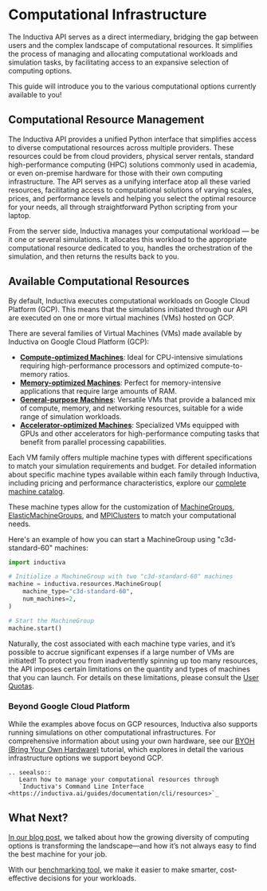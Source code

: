# Computational Infrastructure

The Inductiva API serves as a direct intermediary, bridging the gap between users 
and the complex landscape of computational resources. It simplifies the process 
of managing and allocating computational workloads and simulation tasks, by 
facilitating access to an expansive selection of computing options.

This guide will introduce you to the various computational options currently available to you!

## Computational Resource Management

The Inductiva API provides a unified Python interface that simplifies access to diverse computational resources across multiple providers. These resources could be from cloud providers, physical server rentals, standard high-performance computing (HPC) solutions commonly used in academia, or even on-premise hardware for those with their own computing infrastructure. The API serves as a unifying interface atop all these varied resources, facilitating access to computational solutions of varying scales, prices, and 
performance levels and helping you select the optimal resource for your needs, 
all through straightforward Python scripting from your laptop.

From the server side, Inductiva manages your computational workload — be it one 
or several simulations. It allocates this workload to the appropriate computational 
resource dedicated to you, handles the orchestration of the simulation, and then 
returns the results back to you.

## Available Computational Resources

By default, Inductiva executes computational workloads on Google Cloud Platform (GCP). This means that the simulations initiated through our API are executed on one or more virtual machines (VMs) hosted on GCP.

There are several families of Virtual Machines (VMs) made available by Inductiva on 
Google Cloud Platform (GCP):

- [**Compute-optimized Machines**](https://cloud.google.com/compute/docs/compute-optimized-machines): Ideal for CPU-intensive simulations requiring high-performance processors and optimized compute-to-memory ratios.
- [**Memory-optimized Machines**](https://cloud.google.com/compute/docs/memory-optimized-machines): Perfect for memory-intensive applications that require large amounts of RAM.
- [**General-purpose Machines**](https://cloud.google.com/compute/docs/general-purpose-machines): Versatile VMs that provide a balanced mix of compute, memory, and networking resources, suitable for a wide range of simulation workloads.
- [**Accelerator-optimized Machines**](https://cloud.google.com/compute/docs/accelerator-optimized-machines): Specialized VMs equipped with GPUs and other accelerators for high-performance computing tasks that benefit from parallel processing capabilities.

Each VM family offers multiple machine types with different specifications to match your simulation requirements and budget. For detailed information about specific machine types available within each family through Inductiva, including pricing and performance characteristics, explore our [complete machine catalog](https://inductiva.ai/machines).

These machine types allow for the customization of
[MachineGroups](computational_resources/machinegroup_class.md),
[ElasticMachineGroups](computational_resources/elasticgroup_class.md),
and [MPIClusters](computational_resources/mpicluster_class.md)
to match your computational needs.

Here's an example of how you can start a MachineGroup using "c3d-standard-60" machines:

```python
import inductiva

# Initialize a MachineGroup with two "c3d-standard-60" machines
machine = inductiva.resources.MachineGroup(
    machine_type="c3d-standard-60",
    num_machines=2,
)

# Start the MachineGroup
machine.start()
```
Naturally, the cost associated with each machine type varies, and it’s possible 
to accrue significant expenses if a large number of VMs are initiated! To protect 
you from inadvertently spinning up too many resources, the API imposes certain 
limitations on the quantity and types of machines that you can launch. For details 
on these limitations, please consult the
[User Quotas](../basics/quotas.md).

### Beyond Google Cloud Platform

While the examples above focus on GCP resources, Inductiva also supports running simulations on other computational infrastructures. For comprehensive information about using your own hardware, see our [BYOH (Bring Your Own Hardware)](https://inductiva.ai/guides/expand/use-local-task-runner/index) tutorial, which explores in detail the various infrastructure options we support beyond GCP.

````{eval-rst}
.. seealso::
   Learn how to manage your computational resources through
   `Inductiva's Command Line Interface <https://inductiva.ai/guides/documentation/cli/resources>`_
```` 

## What Next? 

[In our blog post](https://inductiva.ai/blog/article/allocating-computational-resources-in-a-diverse-chip-ecosystem), 
we talked about how the growing diversity of computing options 
is transforming the landscape—and how it’s not always easy to find the best machine 
for your job.

With our [benchmarking tool](benchmarking.md), we make it easier to make smarter, cost-effective decisions for your workloads.